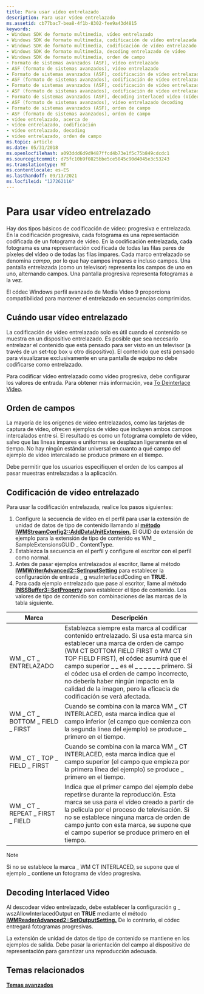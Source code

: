 ```yaml
---
title: Para usar vídeo entrelazado
description: Para usar vídeo entrelazado
ms.assetid: cb77bac7-bea8-4f1b-8302-fee9a43d4815
keywords:
- Windows SDK de formato multimedia, vídeo entrelazado
- Windows SDK de formato multimedia, codificación de vídeo entrelazada
- Windows SDK de formato multimedia, codificación de vídeo entrelazado
- Windows SDK de formato multimedia, decoding entrelazado de vídeo
- Windows SDK de formato multimedia, orden de campo
- Formato de sistemas avanzados (ASF), vídeo entrelazado
- ASF (formato de sistemas avanzados), vídeo entrelazado
- Formato de sistemas avanzados (ASF), codificación de vídeo entrelazada
- ASF (formato de sistemas avanzados), codificación de vídeo entrelazada
- Formato de sistemas avanzados (ASF), codificación de vídeo entrelazado
- ASF (formato de sistemas avanzados), codificación de vídeo entrelazado
- Formato de sistemas avanzados (ASF), decoding interlaced video (Vídeo entrelazado)
- ASF (formato de sistemas avanzados), vídeo entrelazado decoding
- Formato de sistemas avanzados (ASF), orden de campo
- ASF (formato de sistemas avanzados), orden de campo
- vídeo entrelazado, acerca de
- vídeo entrelazado, codificación
- vídeo entrelazado, decoding
- vídeo entrelazado, orden de campo
ms.topic: article
ms.date: 05/31/2018
ms.openlocfilehash: a093ddd6d9d9487ffcd4b73e1f5c75b849cdcdc1
ms.sourcegitcommit: d75fc10b9f0825bbe5ce5045c90d4045e3c53243
ms.translationtype: MT
ms.contentlocale: es-ES
ms.lasthandoff: 09/13/2021
ms.locfileid: "127262116"
---
```

# <a name="to-use-interlaced-video"></a>Para usar vídeo entrelazado

Hay dos tipos básicos de codificación de vídeo: progresiva e entrelazada. En la codificación progresiva, cada fotograma es una representación codificada de un fotograma de vídeo. En la codificación entrelazada, cada fotograma es una representación codificada de todas las filas pares de píxeles del vídeo o de todas las filas impares. Cada marco entrelazado se denomina *campo*, por lo que hay campos impares e incluso campos. Una pantalla entrelazada (como un televisor) representa los campos de uno en uno, alternando campos. Una pantalla progresiva representa fotogramas a la vez.

El códec Windows perfil avanzado de Media Video 9 proporciona compatibilidad para mantener el entrelazado en secuencias comprimidas.

## <a name="when-to-use-interlaced-video"></a>Cuándo usar vídeo entrelazado

La codificación de vídeo entrelazado solo es útil cuando el contenido se muestra en un dispositivo entrelazado. Es posible que sea necesario entrelazar el contenido que está pensado para ser visto en un televisor (a través de un set-top box u otro dispositivo). El contenido que está pensado para visualizarse exclusivamente en una pantalla de equipo no debe codificarse como entrelazado.

Para codificar vídeo entrelazado como vídeo progresiva, debe configurar los valores de entrada. Para obtener más información, vea [To Deinterlace Video](to-deinterlace-video.md).

## <a name="field-order"></a>Orden de campos

La mayoría de los orígenes de vídeo entrelazados, como las tarjetas de captura de vídeo, ofrecen ejemplos de vídeo que incluyen ambos campos intercalados entre sí. El resultado es como un fotograma completo de vídeo, salvo que las líneas impares e uniformes se desplazan ligeramente en el tiempo. No hay ningún estándar universal en cuanto a qué campo del ejemplo de vídeo intercalado se produce primero en el tiempo.

Debe permitir que los usuarios especifiquen el orden de los campos al pasar muestras entrelazadas a la aplicación.

## <a name="encoding-interlaced-video"></a>Codificación de vídeo entrelazado

Para usar la codificación entrelazada, realice los pasos siguientes:

1.  Configure la secuencia de vídeo en el perfil para usar la extensión de unidad de datos de tipo de contenido llamando al [**método IWMStreamConfig2::AddDataUnitExtension.**](/previous-versions/windows/desktop/api/Wmsdkidl/nf-wmsdkidl-iwmstreamconfig2-adddataunitextension) El GUID de extensión de ejemplo para la extensión de tipo de contenido es WM \_ SampleExtensionsGUID \_ ContentType.
2.  Establezca la secuencia en el perfil y configure el escritor con el perfil como normal.
3.  Antes de pasar ejemplos entrelazados al escritor, llame al método [**IWMWriterAdvanced2::SetInputSetting**](/previous-versions/windows/desktop/api/Wmsdkidl/nf-wmsdkidl-iwmwriteradvanced2-setinputsetting) para establecer la configuración de entrada \_ g wszInterlacedCoding en **TRUE.**
4.  Para cada ejemplo entrelazado que pase al escritor, llame al método [**INSSBuffer3::SetProperty**](/previous-versions/windows/desktop/api/Wmsbuffer/nf-wmsbuffer-inssbuffer3-setproperty) para establecer el tipo de contenido. Los valores de tipo de contenido son combinaciones de las marcas de la tabla siguiente.



| Marca                         | Descripción                                                                                                                                                                                                                                                                                                                                                      |
|------------------------------|------------------------------------------------------------------------------------------------------------------------------------------------------------------------------------------------------------------------------------------------------------------------------------------------------------------------------------------------------------------|
| WM \_ CT \_ ENTRELAZADO           | Establezca siempre esta marca al codificar contenido entrelazado. Si usa esta marca sin establecer una marca de orden de campo (WM CT BOTTOM FIELD FIRST o WM CT TOP FIELD FIRST), el códec asumirá que el campo superior \_ \_ es el \_ \_ \_ \_ \_ \_ primero. Si el códec usa el orden de campo incorrecto, no debería haber ningún impacto en la calidad de la imagen, pero la eficacia de codificación se verá afectada. |
| WM \_ CT \_ BOTTOM \_ FIELD \_ FIRST | Cuando se combina con la marca WM \_ CT INTERLACED, esta marca indica que el campo inferior (el campo que comienza con la segunda línea del ejemplo) se produce \_ primero en el tiempo.                                                                                                                                                                                          |
| WM \_ CT \_ TOP \_ FIELD \_ FIRST    | Cuando se combina con la marca WM \_ CT INTERLACED, esta marca indica que el campo superior (el campo que empieza por la primera línea del ejemplo) se produce \_ primero en el tiempo.                                                                                                                                                                                              |
| WM \_ CT \_ REPEAT \_ FIRST \_ FIELD | Indica que el primer campo del ejemplo debe repetirse durante la reproducción. Esta marca se usa para el vídeo creado a partir de la película por el proceso de televisación. Si no se establece ninguna marca de orden de campo junto con esta marca, se supone que el campo superior se produce primero en el tiempo.<br/>                                                                             |



 

> [!Note]  
> Si no se establece la marca \_ WM CT INTERLACED, se supone que el ejemplo \_ contiene un fotograma de vídeo progresiva.

 

## <a name="decoding-interlaced-video"></a>Decoding Interlaced Video

Al descodear vídeo entrelazado, debe establecer la configuración g \_ wszAllowInterlacedOutput en **TRUE** mediante el método [**IWMReaderAdvanced2::SetOutputSetting.**](/previous-versions/windows/desktop/api/Wmsdkidl/nf-wmsdkidl-iwmreaderadvanced2-setoutputsetting) De lo contrario, el códec entregará fotogramas progresivas.

La extensión de unidad de datos de tipo de contenido se mantiene en los ejemplos de salida. Debe pasar la orientación del campo al dispositivo de representación para garantizar una reproducción adecuada.

## <a name="related-topics"></a>Temas relacionados

<dl> <dt>

[**Temas avanzados**](advanced-topics.md)
</dt> </dl>

 

 





